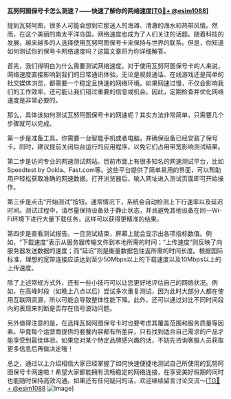 **瓦努阿图保号卡怎么测速？——快速了解你的网络速度[[TG💪+ @esim1088](https://t.me/s/esim1088)]**

提到瓦努阿图，很多人可能会想到它那迷人的海滩、清澈的海水和热带风情。然而，在这个美丽的南太平洋岛国，网络速度也成为了人们关注的话题。随着科技的发展，越来越多的人选择使用瓦努阿图保号卡来保持与世界的联系。但是，你知道如何测试你的保号卡网络速度吗？这篇文章将为你详细解答。

首先，我们得明白为什么需要测试网络速度。对于使用瓦努阿图保号卡的人来说，网络速度直接影响到我们的日常通讯体验。无论是视频通话、在线游戏还是简单的社交媒体浏览，都需要一个稳定且快速的网络环境。如果网速过慢，不仅会影响我们的工作效率，还可能让我们错过重要的信息或机会。因此，定期检查并优化网络速度是非常必要的。

那么，具体该如何测试瓦努阿图保号卡的网速呢？其实方法非常简单，只需要几个步骤就可以完成。

第一步是准备工具。你需要一台智能手机或者电脑，并确保设备已经安装了保号卡。同时，建议提前关闭后台运行的应用程序，以免它们占用带宽影响测试结果。

第二步是访问专业的网速测试网站。目前市面上有很多知名的网速测试平台，比如Speedtest by Ookla、Fast.com等。这些平台提供了简单易用的界面，可以帮助用户轻松获取准确的网速数据。打开浏览器后，输入网址进入测试页面即可开始操作。

第三步是点击“开始测试”按钮。通常情况下，系统会自动检测上下行速率以及延迟时间。测试过程中，请尽量保持设备处于静止状态，并且避免其他设备在同一Wi-Fi环境下进行大量下载任务，这样可以获得更精准的结果。

第四步是查看测试报告。一旦测试结束，屏幕上就会显示出各项指标数值。例如，“下载速度”表示从服务器传输文件到本地所需的时间；“上传速度”则反映了向服务器发送数据的速度；而“延迟”则是衡量数据包往返所需的时间长度。根据国际标准，理想的宽带连接应该达到至少50Mbps以上的下载速度以及10Mbps以上的上传速度。

除了上述常规方式外，还有一些小技巧可以让您更好地评估自己的网络状况。例如，在高峰时段（如晚上八点以后）尝试多次重复测试，因为此时大部分人都在使用互联网资源，所以可能会导致整体性能下降。此外，还可以通过对比不同时间段内的表现来判断是否存在信号波动问题。

另外值得注意的是，在选择瓦努阿图保号卡时也要考虑其覆盖范围和服务质量等因素。毕竟每个运营商提供的套餐内容都有所差异，只有找到适合自己需求的产品才能享受到最佳体验。如果您对某个特定品牌感兴趣的话，不妨先咨询客服人员获取更多信息后再做决定哦！

总之，通过以上介绍相信大家已经掌握了如何快速便捷地测试自己所使用的瓦努阿图保号卡网速啦！希望大家都能拥有流畅稳定的网络连接，在享受美好假期的同时也能随时保持高效沟通。如果还有任何疑问的话，欢迎继续留言讨论交流～[[TG💪+ @esim1088](https://t.me/s/esim1088) ![Image](https://i.postimg.cc/4NQfJmqS/Snipaste-2025-05-13-00-14-12.png)]